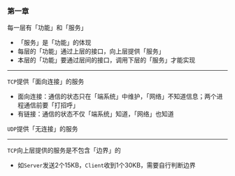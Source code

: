 ### 第一章
每一层有「功能」和「服务」
- 「服务」是「功能」的体现
- 每层的「功能」通过上层的接口，向上层提供「服务」
- 本层的「功能」要通过层间的接口，调用下层的「服务」才能实现

***

`TCP`提供「面向连接」的服务

- 面向连接：通信的状态只在「端系统」中维护，「网络」不知道信息；两个进程通信前要「打招呼」
- 有链接：通信的状态不仅「端系统」知道，「网络」也知道

`UDP`提供「无连接」的服务

***

`TCP`向上层提供的服务是不包含「边界」的

- 如`Server`发送2个15KB，`Client`收到1个30KB，需要自行判断边界